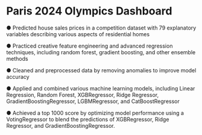 # Paris 2024 Olympics Dashboard

● Predicted house sales prices in a competition dataset with 79 explanatory variables describing various aspects of residential homes

● Practiced creative feature engineering and advanced regression techniques, including random forest, gradient boosting, and other ensemble methods

● Cleaned and preprocessed data by removing anomalies to improve model accuracy

● Applied and combined various machine learning models, including Linear Regression, Random Forest, XGBRegressor, Ridge Regressor, GradientBoostingRegressor, LGBMRegressor, and CatBoostRegressor

● Achieved a top 1000 score by optimizing model performance using a VotingRegressor to blend the predictions of XGBRegressor, Ridge Regressor, and GradientBoostingRegressor.
